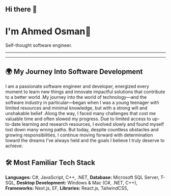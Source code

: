 ## Hi there 👋
# I'm Ahmed Osman👋

Self-thought software engineer.

---

---

## 🌍 My Journey Into Software Development

I am a passionate software engineer and developer, energized every moment to learn new things 
and innovate impactful solutions that contribute to a better world .My journey into the world of 
technology—and the software industry in particular—began when I was a young teenager with limited 
resources and minimal knowledge, but with a strong will and unshakable belief .Along the way, I faced 
many challenges that cost me valuable time and often slowed my progress. 
Due to limited access to up-to-date learning and research resources, 
I evolved slowly and found myself lost down many wrong paths.
But today, despite countless obstacles and growing responsibilities, 
I continue moving forward with determination toward the dreams I’ve always held 
and the goals I believe I truly deserve to achieve.

## 🛠 Most Familiar Tech Stack
**Languages:**  C#, JavaScript, C++, .NET,
**Database:** Microsoft SQL Server, T-SQL,
**Desktop Development:** Windows & Mac (C#, .NET, C++),
**Frameworks:**  Next.js, EF,
**Libraries:** React.js, TailwindCSS,




